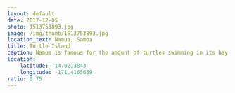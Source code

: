 ```yaml
---
layout: default
date: 2017-12-05
photo: 1513753893.jpg
image: /img/thumb/1513753893.jpg
location_text: Namua, Samoa
title: Turtle Island
caption: Namua is famous for the amount of turtles swimming in its bay. They do not hunt/fish them but protect them. That kid behind me just jumped out of the boat, caught the turtle and tried to bring back on board for few minutes. Very intense moment
location:
    latitude: -14.0213843
    longitude: -171.4165659
ratio: 0.75
---
```

